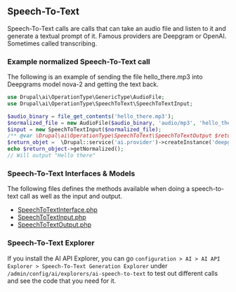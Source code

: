 

## Speech-To-Text

Speech-To-Text calls are calls that can take an audio file and listen to it and generate a textual prompt of it. Famous providers are Deepgram or OpenAI. Sometimes called transcribing.

### Example normalized Speech-To-Text call

The following is an example of sending the file hello_there.mp3 into Deepgrams model nova-2 and getting the text back.

```php
use Drupal\ai\OperationType\GenericType\AudioFile;
use Drupal\ai\OperationType\SpeechToText\SpeechToTextInput;

$audio_binary = file_get_contents('hello_there.mp3');
$normalized_file = new AudioFile($audio_binary, 'audio/mp3', 'hello_there.mp3');
$input = new SpeechToTextInput($normalized_file);
/** @var \Drupal\ai\OperationType\SpeechToText\SpeechToTextOutput $return_text */
$return_objet =  \Drupal::service('ai.provider')->createInstance('deepgram')->speechToText($input, 'nova-2', ['my-custom-call']);
echo $return_object->getNormalized();
// Will output "Hello there"
```

### Speech-To-Text Interfaces & Models

The following files defines the methods available when doing a speech-to-text call as well as the input and output.

* [SpeechToTextInterface.php](https://git.drupalcode.org/project/ai/-/blob/1.0.x/src/OperationType/SpeechToText/SpeechToTextInterface.php?ref_type=heads)
* [SpeechToTextInput.php](https://git.drupalcode.org/project/ai/-/blob/1.0.x/src/OperationType/SpeechToText/SpeechToTextInput.php?ref_type=heads)
* [SpeechToTextOutput.php](https://git.drupalcode.org/project/ai/-/blob/1.0.x/src/OperationType/SpeechToText/SpeechToTextOutput.php?ref_type=heads)

### Speech-To-Text Explorer
If you install the AI API Explorer, you can go `configuration > AI > AI API Explorer > Speech-To-Text Generation Explorer` under `/admin/config/ai/explorers/ai-speech-to-text` to test out different calls and see the code that you need for it.
